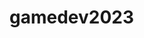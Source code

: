 # gamedev2023
<!-- https://www.guru99.com/file-permissions.html -->
<!-- https://thorbjorn.itch.io/tiled/download/eyJleHBpcmVzIjoxNjg5MDk0ODQ2LCJpZCI6Mjg3Njh9.btg3FwgLkee0bTkEzKV%2fn%2f%2f4ilE%3d -->
<!-- https://animate.style/ -->
<!-- https://vuejs.org/guide/quick-start.html#using-vue-from-cdn -->
<!-- https://developer.mozilla.org/en-US/ -->
<!-- https://getbootstrap.com/docs/4.0/components/forms/ -->
<!-- https://animejs.com/documentation/#JSobject -->
<!-- https://www.datainfinities.com/ -->